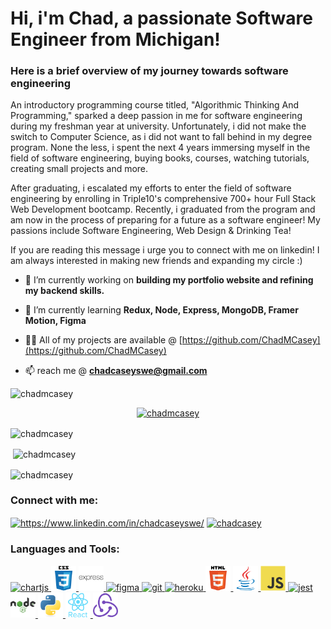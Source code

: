 <h1 align="left">Hi, i'm Chad, a passionate Software Engineer from Michigan!</h1>
<h3 align="left">Here is a brief overview of my journey towards software engineering</h3>
<p>An introductory programming course titled, "Algorithmic Thinking And Programming," sparked a deep passion in me for software engineering during my freshman year at university.
Unfortunately, i did not make the switch to Computer Science, as i did not want to fall behind in my degree program. None the less, i spent the next 4 years
immersing myself in the field of software engineering, buying books, courses, watching tutorials, creating small projects and more.</p>

<p>After graduating, i escalated my efforts to enter the field of software engineering by enrolling in Triple10's comprehensive 700+ hour Full Stack Web Development bootcamp. Recently, i graduated from the program
and am now in the process of preparing for a future as a software engineer! My passions include Software Engineering, Web Design & Drinking Tea!</p>

<p>If you are reading this message i urge you to connect with me on linkedin! I am always interested in making new friends and expanding my circle :)</p>

- 🔭 I’m currently working on **building my portfolio website and refining my backend skills.**

- 🌱 I’m currently learning **Redux, Node, Express, MongoDB, Framer Motion, Figma**

- 👨‍💻 All of my projects are available @ [https://github.com/ChadMCasey](https://github.com/ChadMCasey)

- 📫 reach me @ **chadcaseyswe@gmail.com**

<p align="left"> <img  src="https://komarev.com/ghpvc/?username=chadmcasey&label=Profile%20views&color=0e75b6&style=flat" alt="chadmcasey" /> </p>

<p align="center"> <a  href="https://github.com/ryo-ma/github-profile-trophy"><img src="https://github-profile-trophy.vercel.app/?username=chadmcasey" alt="chadmcasey" /></a> </p>
<p><img align="center"  src="https://github-readme-stats.vercel.app/api/top-langs?username=chadmcasey&show_icons=true&locale=en&layout=compact" alt="chadmcasey" /></p>
<p>&nbsp;<img align="center"  src="https://github-readme-stats.vercel.app/api?username=chadmcasey&show_icons=true&locale=en" alt="chadmcasey" /></p>
<p><img align="center"  src="https://github-readme-streak-stats.herokuapp.com/?user=chadmcasey&" alt="chadmcasey" /></p>


<h3 align="left">Connect with me:</h3>
<p align="left">
<a href="https://linkedin.com/in/chadcaseyswe/" target="blank"><img align="center" src="https://raw.githubusercontent.com/rahuldkjain/github-profile-readme-generator/master/src/images/icons/Social/linked-in-alt.svg" alt="https://www.linkedin.com/in/chadcaseyswe/" height="30" width="40" /></a>
<a href="https://www.leetcode.com/chadcasey" target="blank"><img align="center" src="https://raw.githubusercontent.com/rahuldkjain/github-profile-readme-generator/master/src/images/icons/Social/leet-code.svg" alt="chadcasey" height="30" width="40" /></a>
</p>

<h3 align="left">Languages and Tools:</h3>
<p align="left"> 
  <a href="https://www.chartjs.org" target="_blank" rel="noreferrer"> 
    <img src="https://www.chartjs.org/media/logo-title.svg" alt="chartjs" width="40" height="40"/> 
  </a> 
  <a href="https://www.w3schools.com/css/" target="_blank" rel="noreferrer"> 
    <img src="https://raw.githubusercontent.com/devicons/devicon/master/icons/css3/css3-original-wordmark.svg" alt="css3" width="40" height="40"/> 
  </a> <a href="https://expressjs.com" target="_blank" rel="noreferrer"> <img src="https://raw.githubusercontent.com/devicons/devicon/master/icons/express/express-original-wordmark.svg" alt="express" width="40" height="40"/> </a> <a href="https://www.figma.com/" target="_blank" rel="noreferrer"> <img src="https://www.vectorlogo.zone/logos/figma/figma-icon.svg" alt="figma" width="40" height="40"/> </a> <a href="https://git-scm.com/" target="_blank" rel="noreferrer"> <img src="https://www.vectorlogo.zone/logos/git-scm/git-scm-icon.svg" alt="git" width="40" height="40"/> </a> <a href="https://heroku.com" target="_blank" rel="noreferrer"> <img src="https://www.vectorlogo.zone/logos/heroku/heroku-icon.svg" alt="heroku" width="40" height="40"/> </a> <a href="https://www.w3.org/html/" target="_blank" rel="noreferrer"> <img src="https://raw.githubusercontent.com/devicons/devicon/master/icons/html5/html5-original-wordmark.svg" alt="html5" width="40" height="40"/> </a> <a href="https://www.java.com" target="_blank" rel="noreferrer"> <img src="https://raw.githubusercontent.com/devicons/devicon/master/icons/java/java-original.svg" alt="java" width="40" height="40"/> </a> <a href="https://developer.mozilla.org/en-US/docs/Web/JavaScript" target="_blank" rel="noreferrer"> <img src="https://raw.githubusercontent.com/devicons/devicon/master/icons/javascript/javascript-original.svg" alt="javascript" width="40" height="40"/> </a> <a href="https://jestjs.io" target="_blank" rel="noreferrer"> <img src="https://www.vectorlogo.zone/logos/jestjsio/jestjsio-icon.svg" alt="jest" width="40" height="40"/> </a> <a href="https://nodejs.org" target="_blank" rel="noreferrer"> <img src="https://raw.githubusercontent.com/devicons/devicon/master/icons/nodejs/nodejs-original-wordmark.svg" alt="nodejs" width="40" height="40"/> </a> <a href="https://www.python.org" target="_blank" rel="noreferrer"> <img src="https://raw.githubusercontent.com/devicons/devicon/master/icons/python/python-original.svg" alt="python" width="40" height="40"/> </a> <a href="https://reactjs.org/" target="_blank" rel="noreferrer"> <img src="https://raw.githubusercontent.com/devicons/devicon/master/icons/react/react-original-wordmark.svg" alt="react" width="40" height="40"/> </a> <a href="https://redux.js.org" target="_blank" rel="noreferrer"> <img src="https://raw.githubusercontent.com/devicons/devicon/master/icons/redux/redux-original.svg" alt="redux" width="40" height="40"/> </a> </p>
